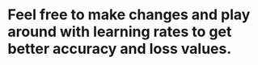 # Feel free to make changes and play around with learning rates to get better accuracy and loss values.
